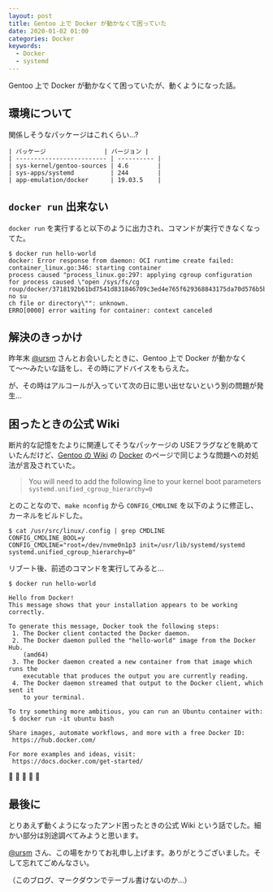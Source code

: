 ```yaml
---
layout: post
title: Gentoo 上で Docker が動かなくて困っていた
date: 2020-01-02 01:00
categories: Docker
keywords:
  - Docker
  - systemd
---
```


Gentoo 上で Docker が動かなくて困っていたが、動くようになった話。

## 環境について

関係しそうなパッケージはこれくらい...?

```
| パッケージ                | バージョン |
| ------------------------- | ---------- |
| sys-kernel/gentoo-sources | 4.6        |
| sys-apps/systemd          | 244        |
| app-emulation/docker      | 19.03.5    |
```

## `docker run` 出来ない

`docker run` を実行すると以下のように出力され、コマンドが実行できなくなってた。

```
$ docker run hello-world
docker: Error response from daemon: OCI runtime create failed: container_linux.go:346: starting container
process caused "process_linux.go:297: applying cgroup configuration for process caused \"open /sys/fs/cg
roup/docker/3718192b61bd7541d831846709c3ed4e765f629368843175da70d576b5b1bcf0/cpuset.cpus.effective: no su
ch file or directory\"": unknown.
ERRO[0000] error waiting for container: context canceled 
```

## 解決のきっかけ

昨年末 [@ursm](https://twitter.com/ursm) さんとお会いしたときに、Gentoo 上で Docker が動かなくて〜〜みたいな話をし、その時にアドバイスをもらえた。

が、その時はアルコールが入っていて次の日に思い出せないという別の問題が発生...

## 困ったときの公式 Wiki

断片的な記憶をたよりに関連してそうなパッケージの USEフラグなどを眺めていたんだけど、[Gentoo の Wiki](https://wiki.gentoo.org/wiki/Main_Page) の [Docker](https://wiki.gentoo.org/wiki/Docker#Docker_service_runs_but_fails_to_start_container_.28systemd.29) のページで同じような問題への対処法が言及されていた。

> You will need to add the following line to your kernel boot parameters
> `systemd.unified_cgroup_hierarchy=0`

とのことなので、`make nconfig` から `CONFIG_CMDLINE` を以下のように修正し、カーネルをビルドした。

```
$ cat /usr/src/linux/.config | grep CMDLINE
CONFIG_CMDLINE_BOOL=y
CONFIG_CMDLINE="root=/dev/nvme0n1p3 init=/usr/lib/systemd/systemd systemd.unified_cgroup_hierarchy=0"
```

リブート後、前述のコマンドを実行してみると...

```
$ docker run hello-world

Hello from Docker!
This message shows that your installation appears to be working correctly.

To generate this message, Docker took the following steps:
 1. The Docker client contacted the Docker daemon.
 2. The Docker daemon pulled the "hello-world" image from the Docker Hub.
    (amd64)
 3. The Docker daemon created a new container from that image which runs the
    executable that produces the output you are currently reading.
 4. The Docker daemon streamed that output to the Docker client, which sent it
    to your terminal.

To try something more ambitious, you can run an Ubuntu container with:
 $ docker run -it ubuntu bash

Share images, automate workflows, and more with a free Docker ID:
 https://hub.docker.com/

For more examples and ideas, visit:
 https://docs.docker.com/get-started/
```

🎉 🎉 🎉 🎉 🎉

## 最後に

とりあえず動くようになったアンド困ったときの公式 Wiki という話でした。細かい部分は別途調べてみようと思います。

[@ursm](https://twitter.com/ursm) さん、この場をかりてお礼申し上げます。ありがとうございました。そして忘れてごめんなさい。

（このブログ、マークダウンでテーブル書けないのか...）
